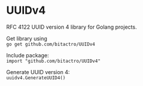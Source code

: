 # UUIDv4
RFC 4122 UUID version 4 library for Golang projects.


Get library using </br>
```go get github.com/bitactro/UUIDv4```

Include package:</br>
```import "github.com/bitactro/UUIDv4"```

Generate UUID version 4:</br>
```uuidv4.GenerateUUID4()```
